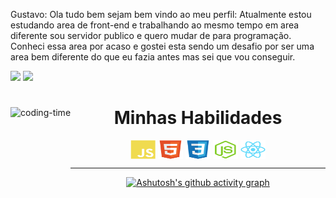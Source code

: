  Gustavo:
Ola tudo bem sejam bem vindo ao meu perfil:
Atualmente estou estudando area de front-end e trabalhando ao mesmo tempo em area diferente
sou servidor publico e quero mudar de para programação. Conheci essa area por acaso e gostei
esta sendo um desafio por ser uma area bem diferente do que eu fazia antes mas sei que vou conseguir.


<div>

<a href = "gustavolucca92@gmail.com"><img src="https://img.shields.io/badge/Gmail-D14836?style=for-the-badge&logo=gmail&logoColor=white" target="_blank"></a>
<a href="https://www.linkedin.com/in/luis-gustavolucca/" target="_blank"><img src="https://img.shields.io/badge/-LinkedIn-%230077B5?style=for-the-badge&logo=linkedin&logoColor=white" target="_blank"></a>   
</div>

<div  align="center">
<div style="display: inline_block">
    <img align="left" height="250" alt="coding-time" src="code.gif">
    <h1 align="center">Minhas Habilidades</h1>
    <img align="center" height="30" width="40" alt="js-icon"  src="https://raw.githubusercontent.com/devicons/devicon/master/icons/javascript/javascript-plain.svg">
    <img align="center" height="30" width="40" alt="html-icon" src="https://raw.githubusercontent.com/devicons/devicon/master/icons/html5/html5-original.svg">
    <img align="center" height="30" width="40" alt="css-icon" src="https://raw.githubusercontent.com/devicons/devicon/master/icons/css3/css3-original.svg">
    <img align="center" height="30" width="40" alt="nodejs-icon" src="https://raw.githubusercontent.com/devicons/devicon/master/icons/nodejs/nodejs-original.svg">
     <img align="center" height="30" width="40" alt="react-icon" src="https://raw.githubusercontent.com/devicons/devicon/master/icons/react/react-original.svg">
   </div
   <img src="https://github-profile-trophy.vercel.app/?username=Gustavo-lucca83&theme=dracula&row=2&no-bg=true&column=3&margin-w=15margin-h=15"/>
 <hr>
 
 [![Ashutosh's github activity graph](https://github-readme-activity-graph.cyclic.app/graph?username=Gustavo-lucca83&bg_color=000000&color=fdf7f7&line=00eb1b&point=e9fa00&area=true&hide_border=true)](https://github.com/ashutosh00710/github-readme-activity-graph)





